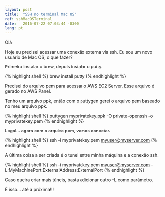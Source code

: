 ```yaml
---
layout: post
title:  "SSH no terminal Mac OS"
ref: sshMacOSTerminal
date:   2016-07-22 07:03:44 -0300
lang: pt
---
```


Olá


Hoje eu precisei acessar uma conexão externa via ssh. Eu sou um novo usuário de Mac OS, o que fazer?

Primeiro instalar o brew, depois instalar o putty.

{% highlight shell %}
brew install putty
{% endhighlight %}

Precisei do arquivo pem para acessar o AWS EC2 Server. Esse arquivo é gerado no AWS Panel.

Tenho um arquivo ppk, então com o puttygen gerei o arquivo pem baseado no meu arquivo ppk.

{% highlight shell %}
puttygen myprivatekey.ppk -O private-openssh -o myprivatekey.pem
{% endhighlight %}

Legal... agora com o arquivo pem, vamos conectar.

{% highlight shell %}
ssh -i myprivatekey.pem myuser@myserver.com
{% endhighlight %}  

A última coisa a ser criada é o tunel entre minha máquina e a conexão ssh.

{% highlight shell %}
ssh -i myprivatekey.pem myuser@myserver.com -L:MyMachinePort:ExternalAddress:ExternalPort
{% endhighlight %}

Caso queira criar mais túneis, basta adicionar outro -L como parâmetro.

É isso... até a próxima!!!